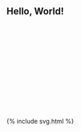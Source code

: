 
<script src="https://d3js.org/d3.v5.min.js"></script>

## Hello, World!

<svg id="viz_area" height=200 width=450></svg>

{% include svg.html %}

<script src="tree.js"></script>

<script>
var width = 500;
var height = 500;

//Create SVG element
var svg = d3.select("body")
    .append("svg")
    .attr("width", width)
    .attr("height", height);

// Create a scale: transform value in pixel
var x = d3.scaleLinear()
    .domain([0, 100])         // This is the min and the max of the data: 0 to 100 if percentages
    .range([0, 400]);       // This is the corresponding value I want in Pixel
// Try console.log( x(25) ) to see what this x function does.

console.log(x(25));

// Add 3 dots for 0, 50 and 100%
svg.append("circle")
  .attr("cx", x(10)).attr("cy", 100).attr("r", 40).style("fill", "blue");
svg.append("circle")
  .attr("cx", x(50)).attr("cy", 100).attr("r", 40).style("fill", "red");
svg.append("circle")
  .attr("cx", x(100)).attr("cy", 100).attr("r", 40).style("fill", "green");
</script>

